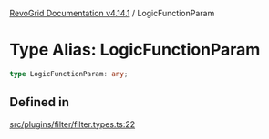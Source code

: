 [RevoGrid Documentation v4.14.1](README.md) / LogicFunctionParam

# Type Alias: LogicFunctionParam

```ts
type LogicFunctionParam: any;
```

## Defined in

[src/plugins/filter/filter.types.ts:22](https://github.com/revolist/revogrid/blob/925db466c3d20933669e374666cd0ddbe00cac19/src/plugins/filter/filter.types.ts#L22)
